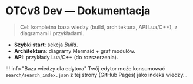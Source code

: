 # OTCv8 Dev — Dokumentacja

> Cel: kompletna baza wiedzy (build, architektura, API Lua/C++), z diagramami i przykładami.

- **Szybki start**: sekcja *Build*.
- **Architektura**: diagramy Mermaid + graf modułów.
- **API**: przykłady Lua/C++ (do rozszerzenia).

!!! info "Baza wiedzy dla edytora"
    Twój edytor może konsumować `search/search_index.json` z tej strony (GitHub Pages) jako indeks wiedzy...
